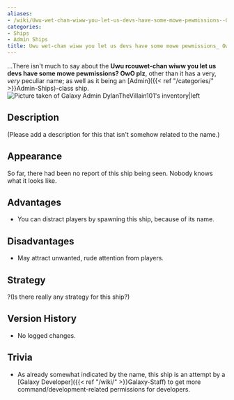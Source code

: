 ```yaml
---
aliases:
- /wiki/Uwu-wet-chan-wiww-you-let-us-devs-have-some-mowe-pewmissions--OwO-plz
categories:
- Ships
- Admin Ships
title: Uwu wet-chan wiww you let us devs have some mowe pewmissions_ OwO plz
---
```


...There isn't much to say about the **Uwu rcouwet-chan wiww you let us devs have some mowe pewmissions? OwO plz**, other than it has a very, _very_ peculiar name; as well as it being an [Admin]({{< ref "/categories/" >}}Admin-Ships)-class ship.  ![Picture taken of Galaxy Admin DylanTheVillain101's
inventory|left](Untitleddadad.png "Picture taken of Galaxy Admin DylanTheVillain101's inventory|left")

## Description

(Please add a description for this that isn't somehow related to the name.)

## Appearance

So far, there had been no report of this ship being seen. Nobody knows what it looks like.

## Advantages

- You can distract players by spawning this ship, because of its name.

## Disadvantages

- May attract unwanted, rude attention from players.

## Strategy

?(Is there really any strategy for this ship?)

## Version History 

- No logged changes.

## Trivia

- As already somewhat indicated by the name, this ship is an attempt by a [Galaxy Developer]({{< ref "/wiki/" >}}Galaxy-Staff) to get more command/development-related permissions for developers.